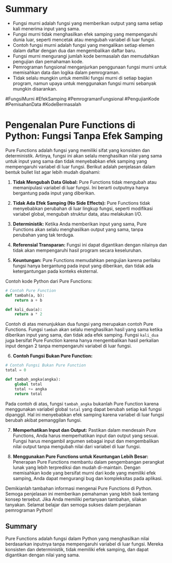 # Summary

- Fungsi murni adalah fungsi yang memberikan output yang sama setiap kali menerima input yang sama.
- Fungsi murni tidak menghasilkan efek samping yang mempengaruhi dunia luar, seperti mencetak atau mengubah variabel di luar fungsi.
- Contoh fungsi murni adalah fungsi yang mengalikan setiap elemen dalam daftar dengan dua dan mengembalikan daftar baru.
- Fungsi murni mengurangi jumlah kode bermasalah dan memudahkan pengujian dan pemahaman kode.
- Pemrograman fungsional menganjurkan penggunaan fungsi murni untuk memisahkan data dan logika dalam pemrograman.
- Tidak selalu mungkin untuk memiliki fungsi murni di setiap bagian program, namun upaya untuk menggunakan fungsi murni sebanyak mungkin disarankan.

#FungsiMurni #EfekSamping #PemrogramanFungsional #PengujianKode #PemisahanData #KodeBermasalah

# Pengenalan Pure Functions di Python: Fungsi Tanpa Efek Samping

Pure Functions adalah fungsi yang memiliki sifat yang konsisten dan deterministik. Artinya, fungsi ini akan selalu menghasilkan nilai yang sama untuk input yang sama dan tidak menyebabkan efek samping yang mempengaruhi variabel di luar fungsi. Berikut adalah penjelasan dalam bentuk bullet list agar lebih mudah dipahami:

1. **Tidak Mengubah Data Global:** Pure Functions tidak mengubah atau memanipulasi variabel di luar fungsi. Ini berarti outputnya hanya bergantung pada input yang diberikan.

2. **Tidak Ada Efek Samping (No Side Effects):** Pure Functions tidak menyebabkan perubahan di luar lingkup fungsi, seperti modifikasi variabel global, mengubah struktur data, atau melakukan I/O.

3. **Deterministik:** Ketika Anda memberikan input yang sama, Pure Functions akan selalu menghasilkan output yang sama, tanpa perubahan yang tak terduga.

4. **Referensial Transparan:** Fungsi ini dapat digantikan dengan nilainya dan tidak akan mempengaruhi hasil program secara keseluruhan.

5. **Keuntungan:** Pure Functions memudahkan pengujian karena perilaku fungsi hanya bergantung pada input yang diberikan, dan tidak ada ketergantungan pada konteks eksternal.

Contoh kode Python dari Pure Functions:

```python
# Contoh Pure Function
def tambah(a, b):
    return a + b

def kali_dua(a):
    return a * 2
```

Contoh di atas menunjukkan dua fungsi yang merupakan contoh Pure Functions. Fungsi `tambah` akan selalu menghasilkan hasil yang sama ketika diberikan input yang sama, dan tidak ada efek samping. Fungsi `kali_dua` juga bersifat Pure Function karena hanya mengembalikan hasil perkalian input dengan 2 tanpa mempengaruhi variabel di luar fungsi.

6. **Contoh Fungsi Bukan Pure Function:**
```python
# Contoh Fungsi Bukan Pure Function
total = 0

def tambah_angka(angka):
    global total
    total += angka
    return total
```
Pada contoh di atas, fungsi `tambah_angka` bukanlah Pure Function karena menggunakan variabel global `total` yang dapat berubah setiap kali fungsi dipanggil. Hal ini menyebabkan efek samping karena variabel di luar fungsi berubah akibat pemanggilan fungsi.

7. **Memperhatikan Input dan Output:**
Pastikan dalam mendesain Pure Functions, Anda harus memperhatikan input dan output yang sesuai. Fungsi harus mengambil argumen sebagai input dan mengembalikan nilai output tanpa mengubah nilai dari variabel di luar fungsi.

8. **Menggunakan Pure Functions untuk Keuntungan Lebih Besar:**
Penerapan Pure Functions membantu dalam pengembangan perangkat lunak yang lebih terprediksi dan mudah di-maintain. Dengan memisahkan kode yang bersifat murni dari kode yang memiliki efek samping, Anda dapat mengurangi bug dan kompleksitas pada aplikasi.

Demikianlah tambahan informasi mengenai Pure Functions di Python. Semoga penjelasan ini memberikan pemahaman yang lebih baik tentang konsep tersebut. Jika Anda memiliki pertanyaan tambahan, silakan tanyakan. Selamat belajar dan semoga sukses dalam perjalanan pemrograman Python!

## Summary 

Pure Functions adalah fungsi dalam Python yang menghasilkan nilai berdasarkan inputnya tanpa mempengaruhi variabel di luar fungsi. Mereka konsisten dan deterministik, tidak memiliki efek samping, dan dapat digantikan dengan nilai yang sama.
